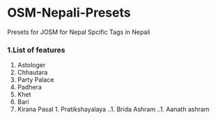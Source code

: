 # OSM-Nepali-Presets
Presets for JOSM for Nepal Spcific Tags in Nepali




### 1.List of features
  1. Astologer
  1. Chhautara
  1. Party Palace
  1. Padhera
  1. Khet
1. Bari
  1. Kirana Pasal
    1. Pratikshayalaya
..1. Brida Ashram
..1. Aanath ashram
